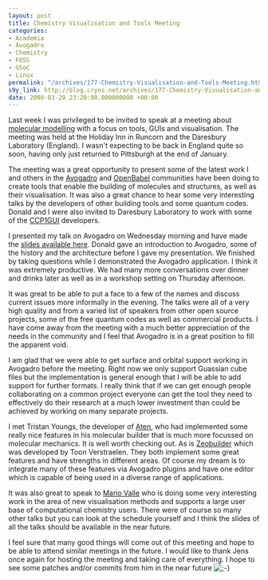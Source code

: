 ```yaml
---
layout: post
title: Chemistry Visualisation and Tools Meeting
categories:
- Academia
- Avogadro
- Chemistry
- FOSS
- GSoC
- Linux
permalink: "/archives/177-Chemistry-Visualisation-and-Tools-Meeting.html"
s9y_link: http://blog.cryos.net/archives/177-Chemistry-Visualisation-and-Tools-Meeting.html
date: 2008-03-20 23:20:00.000000000 +00:00
---
```

<span><p>Last week I was privileged to be invited to speak at a meeting about <a href="http://www.ccp1.ac.uk/chemtoolsmeet">molecular modelling</a> with a focus on tools, GUIs and visualisation. The meeting was held at the Holiday Inn in Runcorn and the Daresbury Laboratory (England). I wasn't expecting to be back in England quite so soon, having only just returned to Pittsburgh at the end of January.</p>

<p>The meeting was a great opportunity to present some of the latest work I and others in the <a href="http://avogadro.openmolecules.net/">Avogadro</a> and <a href="http://www.openbabel.org/">OpenBabel</a> communities have been doing to create tools that enable the building of molecules and structures, as well as their visualisation. It was also a great chance to hear some very interesting talks by the developers of other building tools and some quantum codes. Donald and I were also invited to Daresbury Laboratory to work with some of the <a href="http://www.cse.scitech.ac.uk/ccg/software/ccp1gui/">CCP1GUI</a> developers.</p>

<p>I presented my talk on Avogadro on Wednesday morning and have made the <a href="http://blog.cryos.net/uploads/MDHanwell-AvoVisTalk.pdf">slides available here</a>. Donald gave an introduction to Avogadro, some of the history and the architecture before I gave my presentation. We finished by taking questions while I demonstrated the Avogadro application. I think it was extremely productive. We had many more conversations over dinner and drinks later as well as in a workshop setting on Thursday afternoon.</p>

<p>It was great to be able to put a face to a few of the names and discuss current issues more informally in the evening. The talks were all of a very high quality and from a varied list of speakers from other open source projects, some of the free quantum codes as well as commercial products. I have come away from the meeting with a much better appreciation of the needs in the community and I feel that Avogadro is in a great position to fill the apparent void.</p>

<p>I am glad that we were able to get surface and orbital support working in Avogadro before the meeting. Right now we only support Guassian cube files but the implementation is general enough that I will be able to add support for further formats. I really think that if we can get enough people collaborating on a common project everyone can get the tool they need to effectively do their research at a much lower investment than could be achieved by working on many separate projects.</p>

<p>I met Tristan Youngs, the developer of <a href="http://code.google.com/p/aten/">Aten</a>, who had implemented some really nice features in his molecular builder that is much more focussed on molecular mechanics. It is well worth checking out. As is <a href="http://molmod.ugent.be/code/wiki/Zeobuilder/">Zeobuilder</a> which was developed by Toon Verstraelen. They both implement some great features and have strengths in different areas. Of course my dream is to integrate many of these features via Avogadro plugins and have one editor which is capable of being used in a diverse range of applications.</p>

<p>It was also great to speak to <a href="http://www.cscs.ch/~mvalle/">Mario Valle</a> who is doing some very interesting work in the area of new visualisation methods and supports a large user base of computational chemistry users. There were of course so many other talks but you can look at the schedule yourself and I think the slides of all the talks should be available in the near future.</p>

<p>I feel sure that many good things will come out of this meeting and hope to be able to attend similar meetings in the future. I would like to thank Jens once again for hosting the meeting and taking care of everything. I hope to see some patches and/or commits from him in the near future <img src="http://blog.cryos.net/templates/default/img/emoticons/wink.png" alt=";-)" style="display: inline; vertical-align: bottom;" class="emoticon" /></p></span>
